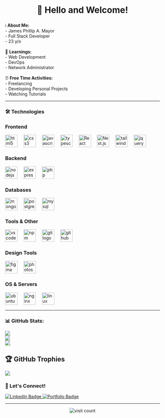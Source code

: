 <h1 align="center">👋 Hello and Welcome!</h1>

###

ℹ️ **About Me:**<br>- James Phillip A. Mayor<br>- Full Stack Developer<br>- 23 y/o<br><br>
📖 **Learnings:**<br>- Web Development<br>- DevOps<br>- Network Administrator<br><br>
⏰ **Free Time Activities:**<br>- Freelancing<br>- Developing Personal Projects<br>- Watching Tutorials

---

<h3 align="left">🛠 Technologies</h3>

### Frontend
<div align="left">
  <img src="https://cdn.jsdelivr.net/gh/devicons/devicon/icons/html5/html5-original.svg" height="40" alt="html5 logo" />
  <img width="12" />
  <img src="https://cdn.jsdelivr.net/gh/devicons/devicon/icons/css3/css3-original.svg" height="40" alt="css3 logo" />
  <img width="12" />
  <img src="https://cdn.jsdelivr.net/gh/devicons/devicon/icons/javascript/javascript-original.svg" height="40" alt="javascript logo" />
  <img width="12" />
  <img src="https://cdn.jsdelivr.net/gh/devicons/devicon/icons/typescript/typescript-original.svg" height="40" alt="typescript logo" />
  <img width="12" />
  <img src="https://cdn.jsdelivr.net/gh/devicons/devicon/icons/react/react-original.svg" height="40" alt="React logo" />
  <img width="12" />
  <img src="https://cdn.jsdelivr.net/gh/devicons/devicon/icons/nextjs/nextjs-original.svg" height="40" alt="Next.js logo" />
  <img width="12" />
  <img src="https://cdn.jsdelivr.net/gh/devicons/devicon/icons/tailwindcss/tailwindcss-original.svg" height="40" alt="tailwindcss logo" />
  <img width="12" />
  <img src="https://cdn.jsdelivr.net/gh/devicons/devicon/icons/jquery/jquery-original.svg" height="40" alt="jquery logo" />
</div>

### Backend
<div align="left">
  <img src="https://cdn.jsdelivr.net/gh/devicons/devicon/icons/nodejs/nodejs-original.svg" height="40" alt="nodejs logo" />
  <img width="12" />
  <img src="https://cdn.jsdelivr.net/gh/devicons/devicon/icons/express/express-original.svg" height="40" alt="express logo" />
  <img width="12" />
  <img src="https://cdn.jsdelivr.net/gh/devicons/devicon/icons/php/php-original.svg" height="40" alt="php logo" />
</div>

### Databases
<div align="left">
  <img src="https://cdn.jsdelivr.net/gh/devicons/devicon/icons/mongodb/mongodb-original.svg" height="40" alt="mongodb logo" />
  <img width="12" />
  <img src="https://cdn.jsdelivr.net/gh/devicons/devicon/icons/postgresql/postgresql-original.svg" height="40" alt="postgresql logo" />
  <img width="12" />
  <img src="https://cdn.jsdelivr.net/gh/devicons/devicon/icons/mysql/mysql-original.svg" height="40" alt="mysql logo" />
</div>

### Tools & Other
<div align="left">
  <img src="https://cdn.jsdelivr.net/gh/devicons/devicon/icons/vscode/vscode-original.svg" height="40" alt="vscode logo" />
  <img width="12" />
  <img src="https://cdn.jsdelivr.net/gh/devicons/devicon/icons/npm/npm-original-wordmark.svg" height="40" alt="npm logo" />
  <img width="12" />
  <img src="https://cdn.jsdelivr.net/gh/devicons/devicon/icons/git/git-original.svg" height="40" alt="git logo" />
  <img width="12" />
  <img src="https://cdn.jsdelivr.net/gh/devicons/devicon/icons/github/github-original.svg" height="40" alt="github logo" />
</div>

### Design Tools
<div align="left">
  <img src="https://cdn.jsdelivr.net/gh/devicons/devicon/icons/figma/figma-original.svg" height="40" alt="figma logo" />
  <img width="12" />
  <img src="https://cdn.jsdelivr.net/gh/devicons/devicon/icons/photoshop/photoshop-plain.svg" height="40" alt="photoshop logo" />
</div>

### OS & Servers
<div align="left">
  <img src="https://cdn.jsdelivr.net/gh/devicons/devicon/icons/ubuntu/ubuntu-original.svg" height="40" alt="ubuntu logo" />
  <img width="12" />
  <img src="https://cdn.jsdelivr.net/gh/devicons/devicon/icons/nginx/nginx-original.svg" height="40" alt="nginx logo" />
  <img width="12" />
  <img src="https://cdn.jsdelivr.net/gh/devicons/devicon/icons/linux/linux-original.svg" height="40" alt="linux logo" />
</div>

---

### 📊 GitHub Stats:

  ![](https://github-readme-stats.vercel.app/api?username=JpMayor1&theme=dark&hide_border=false&include_all_commits=false&count_private=false)<br/>
  ![](https://github-readme-streak-stats.herokuapp.com/?user=JpMayor1&theme=dark&hide_border=false)<br/>
  ![](https://github-readme-stats.vercel.app/api/top-langs/?username=JpMayor1&theme=dark&hide_border=false&include_all_commits=false&count_private=false&layout=compact)


## 🏆 GitHub Trophies

  ![](https://github-profile-trophy.vercel.app/?username=JpMayor1&theme=radical&no-frame=false&no-bg=true&margin-w=4)

### 🚀 Let's Connect!
<div align="left">
  <a href="https://www.linkedin.com/in/james-phillip-mayor" target="_blank">
    <img src="https://img.shields.io/badge/LinkedIn-blue?style=flat&logo=linkedin" alt="LinkedIn Badge" />
  </a>
  <a href="https://jamesphillipmayor.netlify.app/" target="_blank">
    <img src="https://img.shields.io/badge/Portfolio-Website-informational?style=flat&logo=firefox" alt="Portfolio Badge" />
  </a>
</div>

---

<div align="center">
  <img src="https://visitcount.itsvg.in/api?id=JpMayor1&icon=0&color=0" alt="visit count" />
</div>

<!-- Proudly created with GPRM ( https://gprm.itsvg.in ) -->
